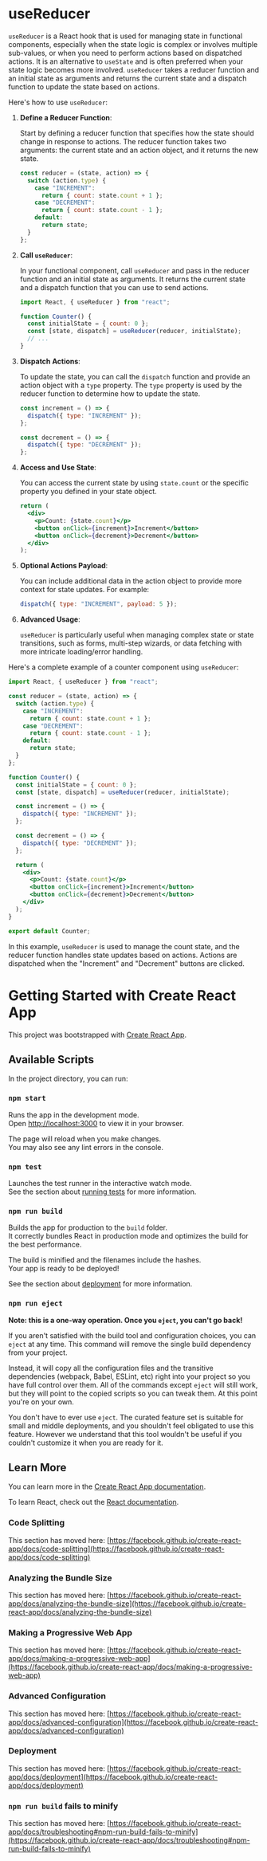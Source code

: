 # useReducer

`useReducer` is a React hook that is used for managing state in functional components, especially when the state logic is complex or involves multiple sub-values, or when you need to perform actions based on dispatched actions. It is an alternative to `useState` and is often preferred when your state logic becomes more involved. `useReducer` takes a reducer function and an initial state as arguments and returns the current state and a dispatch function to update the state based on actions.

Here's how to use `useReducer`:

1. **Define a Reducer Function**:

   Start by defining a reducer function that specifies how the state should change in response to actions. The reducer function takes two arguments: the current state and an action object, and it returns the new state.

   ```jsx
   const reducer = (state, action) => {
     switch (action.type) {
       case "INCREMENT":
         return { count: state.count + 1 };
       case "DECREMENT":
         return { count: state.count - 1 };
       default:
         return state;
     }
   };
   ```

2. **Call `useReducer`**:

   In your functional component, call `useReducer` and pass in the reducer function and an initial state as arguments. It returns the current state and a dispatch function that you can use to send actions.

   ```jsx
   import React, { useReducer } from "react";

   function Counter() {
     const initialState = { count: 0 };
     const [state, dispatch] = useReducer(reducer, initialState);
     // ...
   }
   ```

3. **Dispatch Actions**:

   To update the state, you can call the `dispatch` function and provide an action object with a `type` property. The `type` property is used by the reducer function to determine how to update the state.

   ```jsx
   const increment = () => {
     dispatch({ type: "INCREMENT" });
   };

   const decrement = () => {
     dispatch({ type: "DECREMENT" });
   };
   ```

4. **Access and Use State**:

   You can access the current state by using `state.count` or the specific property you defined in your state object.

   ```jsx
   return (
     <div>
       <p>Count: {state.count}</p>
       <button onClick={increment}>Increment</button>
       <button onClick={decrement}>Decrement</button>
     </div>
   );
   ```

5. **Optional Actions Payload**:

   You can include additional data in the action object to provide more context for state updates. For example:

   ```jsx
   dispatch({ type: "INCREMENT", payload: 5 });
   ```

6. **Advanced Usage**:

   `useReducer` is particularly useful when managing complex state or state transitions, such as forms, multi-step wizards, or data fetching with more intricate loading/error handling.

Here's a complete example of a counter component using `useReducer`:

```jsx
import React, { useReducer } from "react";

const reducer = (state, action) => {
  switch (action.type) {
    case "INCREMENT":
      return { count: state.count + 1 };
    case "DECREMENT":
      return { count: state.count - 1 };
    default:
      return state;
  }
};

function Counter() {
  const initialState = { count: 0 };
  const [state, dispatch] = useReducer(reducer, initialState);

  const increment = () => {
    dispatch({ type: "INCREMENT" });
  };

  const decrement = () => {
    dispatch({ type: "DECREMENT" });
  };

  return (
    <div>
      <p>Count: {state.count}</p>
      <button onClick={increment}>Increment</button>
      <button onClick={decrement}>Decrement</button>
    </div>
  );
}

export default Counter;
```

In this example, `useReducer` is used to manage the count state, and the reducer function handles state updates based on actions. Actions are dispatched when the "Increment" and "Decrement" buttons are clicked.

# Getting Started with Create React App

This project was bootstrapped with [Create React App](https://github.com/facebook/create-react-app).

## Available Scripts

In the project directory, you can run:

### `npm start`

Runs the app in the development mode.\
Open [http://localhost:3000](http://localhost:3000) to view it in your browser.

The page will reload when you make changes.\
You may also see any lint errors in the console.

### `npm test`

Launches the test runner in the interactive watch mode.\
See the section about [running tests](https://facebook.github.io/create-react-app/docs/running-tests) for more information.

### `npm run build`

Builds the app for production to the `build` folder.\
It correctly bundles React in production mode and optimizes the build for the best performance.

The build is minified and the filenames include the hashes.\
Your app is ready to be deployed!

See the section about [deployment](https://facebook.github.io/create-react-app/docs/deployment) for more information.

### `npm run eject`

**Note: this is a one-way operation. Once you `eject`, you can't go back!**

If you aren't satisfied with the build tool and configuration choices, you can `eject` at any time. This command will remove the single build dependency from your project.

Instead, it will copy all the configuration files and the transitive dependencies (webpack, Babel, ESLint, etc) right into your project so you have full control over them. All of the commands except `eject` will still work, but they will point to the copied scripts so you can tweak them. At this point you're on your own.

You don't have to ever use `eject`. The curated feature set is suitable for small and middle deployments, and you shouldn't feel obligated to use this feature. However we understand that this tool wouldn't be useful if you couldn't customize it when you are ready for it.

## Learn More

You can learn more in the [Create React App documentation](https://facebook.github.io/create-react-app/docs/getting-started).

To learn React, check out the [React documentation](https://reactjs.org/).

### Code Splitting

This section has moved here: [https://facebook.github.io/create-react-app/docs/code-splitting](https://facebook.github.io/create-react-app/docs/code-splitting)

### Analyzing the Bundle Size

This section has moved here: [https://facebook.github.io/create-react-app/docs/analyzing-the-bundle-size](https://facebook.github.io/create-react-app/docs/analyzing-the-bundle-size)

### Making a Progressive Web App

This section has moved here: [https://facebook.github.io/create-react-app/docs/making-a-progressive-web-app](https://facebook.github.io/create-react-app/docs/making-a-progressive-web-app)

### Advanced Configuration

This section has moved here: [https://facebook.github.io/create-react-app/docs/advanced-configuration](https://facebook.github.io/create-react-app/docs/advanced-configuration)

### Deployment

This section has moved here: [https://facebook.github.io/create-react-app/docs/deployment](https://facebook.github.io/create-react-app/docs/deployment)

### `npm run build` fails to minify

This section has moved here: [https://facebook.github.io/create-react-app/docs/troubleshooting#npm-run-build-fails-to-minify](https://facebook.github.io/create-react-app/docs/troubleshooting#npm-run-build-fails-to-minify)
